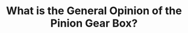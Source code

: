 ---
layout: community
category: community
title: "What is the General Opinion of the Pinion Gear Box?"
description: "What is the general opinion of a pinion gear-box?  I use to be fascinated with the pinion gear, are they still around havent seen a bike with one in quite some time. Will likely get one on my next bike (for Trekking). They add roughly $1000+ to the price, so be aware. A Rohloff should be perfectly fine, if you don't want to make that leap. The gear range on the Pinion is tops, but you pay a slight weight penalty. It's all tradeoffs. "
isTopLevel: false
isSingleLevel: false
isArticle: false
datePublished: 2022-08-01 09:45:00 +0300
dateModified: 2022-08-01 09:45:00 +0300
published: false
---